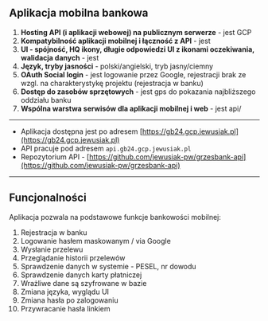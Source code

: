 ## Aplikacja mobilna bankowa

1. **Hosting API (i aplikacji webowej) na publicznym serwerze** - jest GCP
2. **Kompatybilność aplikacji mobilnej i łączność z API** - jest
3. **UI - spójność, HQ ikony, długie odpowiedzi UI z ikonami oczekiwania, walidacja danych** - jest
4. **Język, tryby jasności** - polski/angielski, tryb jasny/ciemny
5. **OAuth Social login** - jest logowanie przez Google, rejestracji brak ze wzgl. na charakterystykę projektu
(rejestracja w banku)
6. **Dostęp do zasobów sprzętowych** - jest gps do pokazania najbliższego oddziału banku
7. **Wspólna warstwa serwisów dla aplikacji mobilnej i web** - jest api/

---

- Aplikacja dostępna jest po adresem [https://gb24.gcp.jewusiak.pl](https://gb24.gcp.jewusiak.pl)
- API pracuje pod adresem `api.gb24.gcp.jewusiak.pl`
- Repozytorium API - [https://github.com/jewusiak-pw/grzesbank-api](https://github.com/jewusiak-pw/grzesbank-api)

---

## Funcjonalności
Aplikacja pozwala na podstawowe funkcje bankowości mobilnej:
1. Rejestracja w banku
2. Logowanie hasłem maskowanym / via Google
3. Wysłanie przelewu
4. Przeglądanie historii przelewów
5. Sprawdzenie danych w systemie - PESEL, nr dowodu
6. Sprawdzenie danych karty płatniczej
7. Wrażliwe dane są szyfrowane w bazie
8. Zmiana języka, wyglądu UI
9. Zmiana hasła po zalogowaniu
10. Przywracanie hasła linkiem 